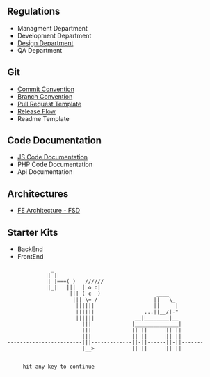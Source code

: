 ## Regulations
- Managment Department
- Development Department
- [Design Department](regulations/design-dep.md)
- QA Department


## Git
- [Commit Convention](git/commit-conv.md)
- [Branch Convention](git/branch-conv.md)
- [Pull Request Template](git/pr-conv.md)
- [Release Flow](https://github.com/delaemit/Conventions/blob/main/git/branch-conv.md#release)
- Readme Template

## Code Documentation
- [JS Code Documentation](code-docs/frontend.md)
- PHP Code Documentation
- Api Documentation

## Architectures
- [FE Architecture - FSD](arch/fsd.md)


## Starter Kits
- BackEnd
- FrontEnd

```
              _
             | |
             | |===( )   //////
             |_|   |||  | o o|
                    ||| ( c  )                  ____
                     ||| \= /                  ||   \_
                      ||||||                   ||     |
                      ||||||                ...||__/|-"
                      ||||||             __|________|__
                        |||             |______________|
                        |||             || ||      || ||
                        |||             || ||      || ||
------------------------|||-------------||-||------||-||-------
                        |__>            || ||      || ||


     hit any key to continue
```
